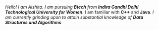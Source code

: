 *Hello! I am Aishita. I am pursuing **Btech** from **Indira Gandhi Delhi Technological University for Women.*** I am familiar with **C++** and **Java**. *I am currently grinding upon to attain substantial knowledge of **Data Structures and Algorithms***
